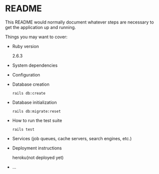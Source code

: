 # README

This README would normally document whatever steps are necessary to get the
application up and running.

Things you may want to cover:

* Ruby version

    2.6.3

* System dependencies

* Configuration

* Database creation

    ```
    rails db:create
    ```

* Database initialization

    ```
    rails db:migrate:reset
    ```

* How to run the test suite

    ```
    rails test
    ```

* Services (job queues, cache servers, search engines, etc.)

* Deployment instructions

    heroku(not deployed yet)

* ...
